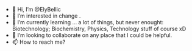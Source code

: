 - 👋 Hi, I’m @ElyBellic
- 👀 I’m interested in change .
- 🌱 I’m currently learning ... a lot of things, but never enought: Biotechnology; Biochemistry, Physics, Technology stuff of course xD
- 💞️ I’m looking to collaborate on any place that I could be helpful. 
- 📫 How to reach me?

<!---
ElyBellic/ElyBellic is a ✨ special ✨ repository because its `README.md` (this file) appears on your GitHub profile.
You can click the Preview link to take a look at your changes.
--->
